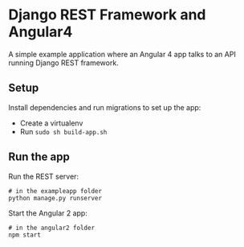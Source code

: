 # Django REST Framework and Angular4

A simple example application where an Angular 4 app talks to an API running
Django REST framework.

## Setup

Install dependencies and run migrations to set up the app:

- Create a virtualenv
- Run `sudo sh build-app.sh`

## Run the app

Run the REST server:

```
# in the exampleapp folder
python manage.py runserver
```

Start the Angular 2 app:

```
# in the angular2 folder
npm start
```
